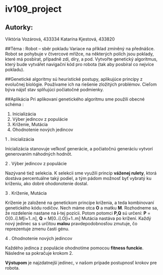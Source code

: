 # iv109_project

## Autorky:
Viktória Vozárová, 433334 
Katarína Kjestová, 433820

##Téma : Robot – sběr pokladu
Variace na příklad zmíněný na přednášce. Robot se pohybuje v
čtvercové mřížce, na některých polích jsou poklady, které má posbírat, případně zdi, díry,
a pod. Vytvořte genetický algoritmus, který bude vytvářet navigační kód pro robota (tak aby
posbíral co nejvíce pokladu).

##Genetické algoritmy
sú heuristické postupy, aplikujúce princípy z evolučnej biológie. Používame ich na riešenie zložitých problémov. Cieľom býva nájsť stav splňujúci počiatočné podmienky.


##Aplikácia
Pri aplikovaní genetického algoritmu sme použili obecné schéma : 

1. Inicializácia </br>
2. Výber jedincov z populácie </br>
3. Kríženie, Mutácia </br>
4. Ohodnotenie nových jedincov </br>

<section>

1 . Inicializácia

Inicializácia stanovuje veľkosť generácie, a počiatočnú generáciu vytvorí generovaním náhodných hodnôt.

2 . Výber jedincov z populácie

Nazývané tiež selekcia.
K selekcii sme využili princíp **váženej rulety**, ktorá dostáva percentuálne taký podiel, a tým pádom možnosť byť vybratý ku kríženiu, ako dobré ohodonotenie dostal.

3 . Kríženie, Mutácia

Kríženie je založené na genetickom princípe kríženia, a teda kombinovaní genetického kódu rodičov. Nech máme otca **O** a matku **M**. Rozhodneme sa, že rozdelenie nastane na **i**-tej pozícii. Potom potomci **P,Q** sú určení: **P** = O[0..i].M[i+1..n], **Q** = M[0..i].O[i+1..m]
Mutácia nastáva po krížení. Každý nový jedinec sa s určitou **malou** pravdepodobnosťou zmutuje, čo reprezentuje zmenu časti génu.

4 . Ohodnotenie nových jedincov

Každého jedinca z populácie ohodnotíme pomocou **fitness funckie**. Následne sa pokračuje krokom 2.
</section>

**Výstupom** je najzdatnejší jedinec, v našom prípade postupnosť krokov pre robota.

